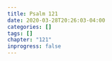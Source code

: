 ```yaml
---
title: Psalm 121
date: 2020-03-28T20:26:03-04:00
categories: []
tags: []
chapter: "121"
inprogress: false
---
```



